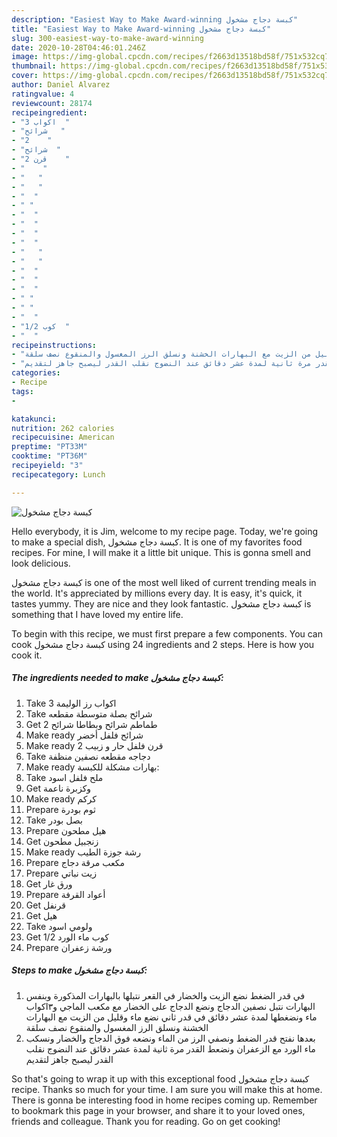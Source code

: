 ```yaml
---
description: "Easiest Way to Make Award-winning كبسة دجاج مشخول"
title: "Easiest Way to Make Award-winning كبسة دجاج مشخول"
slug: 300-easiest-way-to-make-award-winning
date: 2020-10-28T04:46:01.246Z
image: https://img-global.cpcdn.com/recipes/f2663d13518bd58f/751x532cq70/الصورة-الرئيسية-لوصفةكبسة-دجاج-مشخول.jpg
thumbnail: https://img-global.cpcdn.com/recipes/f2663d13518bd58f/751x532cq70/الصورة-الرئيسية-لوصفةكبسة-دجاج-مشخول.jpg
cover: https://img-global.cpcdn.com/recipes/f2663d13518bd58f/751x532cq70/الصورة-الرئيسية-لوصفةكبسة-دجاج-مشخول.jpg
author: Daniel Alvarez
ratingvalue: 4
reviewcount: 28174
recipeingredient:
- "3 اكواب  "
- "شرائح   "
- "2    "
- "شرائح  "
- "2 قرن    "
- "    "
- "   "
- "   "
- "  "
- " "
- "  "
- "  "
- "  "
- "  "
- "   "
- "   "
- "  "
- "  "
- "  "
- " "
- " "
- "  "
- "1/2 كوب  "
- "  "
recipeinstructions:
- "في قدر الضغط نضع الزيت والخضار في القعر نتبلها بالبهارات المذكورة وبنفس البهارات نتبل نصفين الدجاج ونضع الدجاج على الخضار مع مكعب الماجي و٣اكواب ماء ونضغطها لمدة عشر دقائق في قدر ثاني نضع ماء وقليل من الزيت مع البهارات الخشنة ونسلق الرز المغسول والمنقوع نصف سلقة"
- "بعدها نفتح قدر الضغط ونصفي الرز من الماء ونضعه فوق الدجاج والخضار ونسكب ماء الورد مع الزعفران ونضعط القدر مرة ثانية لمدة عشر دقائق عند النضوج نقلب القدر ليصبح جاهز لتقديم"
categories:
- Recipe
tags:
- 

katakunci:  
nutrition: 262 calories
recipecuisine: American
preptime: "PT33M"
cooktime: "PT36M"
recipeyield: "3"
recipecategory: Lunch

---
```



![كبسة دجاج مشخول](https://img-global.cpcdn.com/recipes/f2663d13518bd58f/751x532cq70/الصورة-الرئيسية-لوصفةكبسة-دجاج-مشخول.jpg)

Hello everybody, it is Jim, welcome to my recipe page. Today, we're going to make a special dish, كبسة دجاج مشخول. It is one of my favorites food recipes. For mine, I will make it a little bit unique. This is gonna smell and look delicious.



كبسة دجاج مشخول is one of the most well liked of current trending meals in the world. It's appreciated by millions every day. It is easy, it's quick, it tastes yummy. They are nice and they look fantastic. كبسة دجاج مشخول is something that I have loved my entire life.


To begin with this recipe, we must first prepare a few components. You can cook كبسة دجاج مشخول using 24 ingredients and 2 steps. Here is how you cook it.

<!--inarticleads1-->

##### The ingredients needed to make كبسة دجاج مشخول:

1. Take 3 اكواب رز الوليمة
1. Take شرائح بصلة متوسطة مقطعه
1. Get 2 طماطم شرائح وبطاطا شرائح
1. Make ready شرائح فلفل أخضر
1. Make ready 2 قرن فلفل حار و زبيب
1. Take  دجاجه مقطعه نصفين منظفة
1. Make ready  بهارات مشكلة للكبسة:
1. Take  ملح فلفل اسود
1. Get  وكزبرة ناعمة
1. Make ready  كركم
1. Prepare  ثوم بودرة
1. Take  بصل بودر
1. Prepare  هيل مطحون
1. Get  زنجبيل مطحون
1. Make ready  رشة جوزة الطيب
1. Prepare  مكعب مرقة دجاج
1. Prepare  زيت نباتي
1. Get  ورق غار
1. Prepare  أعواد القرفة
1. Get  قرنفل
1. Get  هيل
1. Take  ولومي اسود
1. Get 1/2 كوب ماء الورد
1. Prepare  ورشة زعفران




<!--inarticleads2-->

##### Steps to make كبسة دجاج مشخول:

1. في قدر الضغط نضع الزيت والخضار في القعر نتبلها بالبهارات المذكورة وبنفس البهارات نتبل نصفين الدجاج ونضع الدجاج على الخضار مع مكعب الماجي و٣اكواب ماء ونضغطها لمدة عشر دقائق في قدر ثاني نضع ماء وقليل من الزيت مع البهارات الخشنة ونسلق الرز المغسول والمنقوع نصف سلقة
1. بعدها نفتح قدر الضغط ونصفي الرز من الماء ونضعه فوق الدجاج والخضار ونسكب ماء الورد مع الزعفران ونضعط القدر مرة ثانية لمدة عشر دقائق عند النضوج نقلب القدر ليصبح جاهز لتقديم




So that's going to wrap it up with this exceptional food كبسة دجاج مشخول recipe. Thanks so much for your time. I am sure you will make this at home. There is gonna be interesting food in home recipes coming up. Remember to bookmark this page in your browser, and share it to your loved ones, friends and colleague. Thank you for reading. Go on get cooking!
